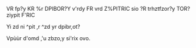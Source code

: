 VR fp?y KR %r DPIBOR?Y v'rdy FR vrd Z%PITRIC sio ?R trhztfzor?y TOR? ziypit F'RIC


Yi zd ni ^pit ,r ^zd yr dpibr,ot?

Vpùùr d'omd ,'u zbzo,y si'rix ovo.


